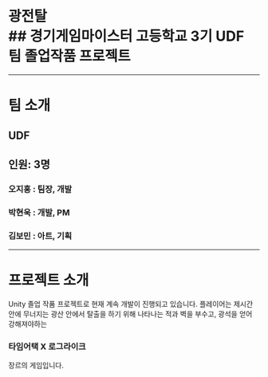 # 광전탈<br>## 경기게임마이스터 고등학교 3기 UDF 팀 졸업작품 프로젝트
___
# 팀 소개
## UDF<br><h2>인원: 3명</h2>

### 오지홍 : 팀장, 개발
### 박현욱 : 개발, PM
### 김보민 : 아트, 기획
___
# 프로젝트 소개
Unity 
졸업 작품 프로젝트로 현재 계속 개발이 진행되고 있습니다.
플레이어는 제시간 안에 무너지는 광산 안에서 탈출을 하기 위해 나타나는 적과 벽을 부수고, 광석을 얻어 강해져야하는
### 타임어택 X 로그라이크
장르의 게임입니다.
